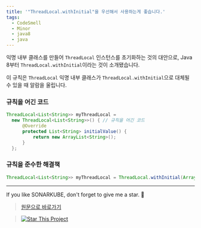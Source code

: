```yaml
---
title: '"ThreadLocal.withInitial"을 우선해서 사용하는게 좋습니다.'
tags:
  - CodeSmell
  - Minor
  - java8
  - java
---
```


익명 내부 클래스를 만들어 `ThreadLocal` 인스턴스를 초기화하는 것의 대안으로, Java 8부터 `ThreadLocal.withInitial`이라는 것이 소개됐습니다.

이 규칙은 `ThreadLocal` 익명 내부 클래스가 `ThreadLocal.withInitial`으로 대체될 수 있을 때 알람을 울립니다.

### 규칙을 어긴 코드

```java
ThreadLocal<List<String>> myThreadLocal =
  new ThreadLocal<List<String>>() { // 규칙을 어긴 코드
      @Override
      protected List<String> initialValue() {
          return new ArrayList<String>();
      }
  };
```

### 규칙을 준수한 해결책

```java
ThreadLocal<List<String>> myThreadLocal = ThreadLocal.withInitial(ArrayList::new);
```

---

If you like SONARKUBE, don't forget to give me a star. :star2:

> [원문으로 바로가기](https://rules.sonarsource.com/java/tag/java8/RSPEC-4065)

> [![Star This Project](https://img.shields.io/github/stars/kantabile/sonarkube.svg?label=Stars&style=social)](https://github.com/kantabile/sonarkube)
